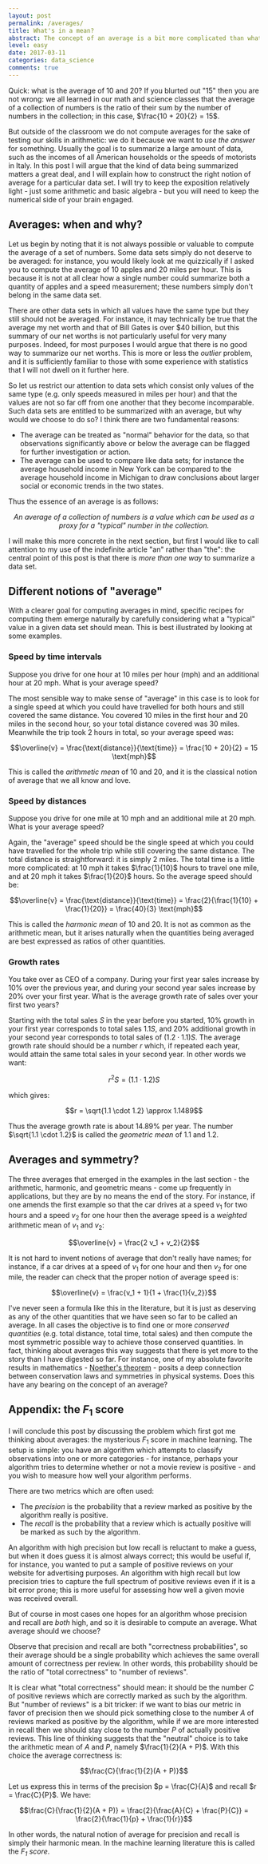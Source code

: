 ```yaml
---
layout: post
permalink: /averages/
title: What's in a mean?
abstract: The concept of an average is a bit more complicated than what we learn in school.
level: easy
date: 2017-03-11
categories: data_science
comments: true
---
```


Quick: what is the average of 10 and 20?  If you blurted out "15" then you are not wrong: we all learned in our math and science classes that the average of a collection of numbers is the ratio of their sum by the number of numbers in the collection; in this case, $\frac{10 + 20}{2} = 15$.

But outside of the classroom we do not compute averages for the sake of testing our skills in arithmetic: we do it because we want to *use the answer* for something.  Usually the goal is to summarize a large amount of data, such as the incomes of all American households or the speeds of motorists in Italy.  In this post I will argue that the kind of data being summarized matters a great deal, and I will explain how to construct the right notion of average for a particular data set.  I will try to keep the exposition relatively light - just some arithmetic and basic algebra - but you will need to keep the numerical side of your brain engaged.

## Averages: when and why?

Let us begin by noting that it is not always possible or valuable to compute the average of a set of numbers.  Some data sets simply do not deserve to be averaged: for instance, you would likely look at me quizzically if I asked you to compute the average of 10 apples and 20 miles per hour.  This is because it is not at all clear how a single number could summarize both a quantity of apples and a speed measurement; these numbers simply don't belong in the same data set.

There are other data sets in which all values have the same type but they still should not be averaged.  For instance, it may technically be true that the average my net worth and that of Bill Gates is over <span>$</span>40 billion, but this summary of our net worths is not particularly useful for very many purposes.  Indeed, for most purposes I would argue that there is no good way to summarize our net worths.  This is more or less the *outlier* problem, and it is sufficiently familiar to those with some experience with statistics that I will not dwell on it further here.

So let us restrict our attention to data sets which consist only values of the same type (e.g. only speeds measured in miles per hour) and that the values are not so far off from one another that they become incomparable.  Such data sets are entitled to be summarized with an average, but why would we choose to do so?  I think there are two fundamental reasons:

* The average can be treated as "normal" behavior for the data, so that observations significantly above or below the average can be flagged for further investigation or action.
* The average can be used to compare like data sets; for instance the average household income in New York can be compared to the average household income in Michigan to draw conclusions about larger social or economic trends in the two states.

Thus the essence of an average is as follows:

<center>
    <p>
        <em>An average of a collection of numbers is a value which can be used as a proxy for a "typical" number in the collection.</em>
    </p>
</center>

I will make this more concrete in the next section, but first I would like to call attention to my use of the indefinite article "an" rather than "the": the central point of this post is that there is *more than one way* to summarize a data set.

## Different notions of "average"

With a clearer goal for computing averages in mind, specific recipes for computing them emerge naturally by carefully considering what a "typical" value in a given data set should mean.  This is best illustrated by looking at some examples.

### Speed by time intervals

Suppose you drive for one hour at 10 miles per hour (mph) and an additional hour at 20 mph.  What is your average speed?

The most sensible way to make sense of "average" in this case is to look for a single speed at which you could have travelled for both hours and still covered the same distance.  You covered 10 miles in the first hour and 20 miles in the second hour, so your total distance covered was 30 miles.  Meanwhile the trip took 2 hours in total, so your average speed was:

$$\overline{v} = \frac{\text{distance}}{\text{time}} = \frac{10 + 20}{2} = 15 \text{mph}$$

This is called the *arithmetic mean* of $10$ and $20$, and it is the classical notion of average that we all know and love.

### Speed by distances

Suppose you drive for one mile at 10 mph and an additional mile at 20 mph.  What is your average speed?

Again, the "average" speed should be the single speed at which you could have travelled for the whole trip while still covering the same distance.  The total distance is straightforward: it is simply 2 miles.  The total time is a little more complicated: at 10 mph it takes $\frac{1}{10}$ hours to travel one mile, and at 20 mph it takes $\frac{1}{20}$ hours.  So the average speed should be:

$$\overline{v} = \frac{\text{distance}}{\text{time}} = \frac{2}{\frac{1}{10} + \frac{1}{20}} = \frac{40}{3} \text{mph}$$

This is called the *harmonic mean* of $10$ and $20$.  It is not as common as the arithmetic mean, but it arises naturally when the quantities being averaged are best expressed as ratios of other quantities.

### Growth rates

You take over as CEO of a company.  During your first year sales increase by 10% over the previous year, and during your second year sales increase by 20% over your first year.  What is the average growth rate of sales over your first two years?

Starting with the total sales $S$ in the year before you started, 10% growth in your first year corresponds to total sales $1.1 S$, and 20% additional growth in your second year corresponds to total sales of $(1.2 \cdot 1.1) S$.  The average growth rate should should be a number $r$ which, if repeated each year, would attain the same total sales in your second year.  In other words we want:

$$r^2 S = (1.1 \cdot 1.2) S$$

which gives:

$$r = \sqrt{1.1 \cdot 1.2} \approx 1.1489$$

Thus the average growth rate is about 14.89% per year.  The number $\sqrt{1.1 \cdot 1.2}$ is called the *geometric mean* of 1.1 and 1.2.

## Averages and symmetry?

The three averages that emerged in the examples in the last section - the arithmetic, harmonic, and geometric means - come up frequently in applications, but they are by no means the end of the story.  For instance, if one amends the first example so that the car drives at a speed $v_1$ for two hours and a speed $v_2$ for one hour then the average speed is a *weighted* arithmetic mean of $v_1$ and $v_2$:

$$\overline{v} = \frac{2 v_1 + v_2}{2}$$

It is not hard to invent notions of average that don't really have names; for instance, if a car drives at a speed of $v_1$ for one hour and then $v_2$ for one mile, the reader can check that the proper notion of average speed is:

$$\overline{v} = \frac{v_1 + 1}{1 + \frac{1}{v_2}}$$

I've never seen a formula like this in the literature, but it is just as deserving as any of the other quantities that we have seen so far to be called an average.  In all cases the objective is to find one or more *conserved quantities* (e.g. total distance, total time, total sales) and then compute the most symmetric possible way to achieve those conserved quantities.  In fact, thinking about averages this way suggests that there is yet more to the story than I have digested so far.  For instance, one of my absolute favorite results in mathematics - [Noether's theorem][1] - posits a deep connection between conservation laws and symmetries in physical systems.  Does this have any bearing on the concept of an average?

## Appendix: the $F_1$ score

I will conclude this post by discussing the problem which first got me thinking about averages: the mysterious $F_1$ score in machine learning.  The setup is simple: you have an algorithm which attempts to classify observations into one or more categories - for instance, perhaps your algorithm tries to determine whether or not a movie review is positive - and you wish to measure how well your algorithm performs.  

There are two metrics which are often used:

* The *precision* is the probability that a review marked as positive by the algorithm really is positive.
* The *recall* is the probability that a review which is actually positive will be marked as such by the algorithm.

An algorithm with high precision but low recall is reluctant to make a guess, but when it does guess it is almost always correct; this would be useful if, for instance, you wanted to put a sample of positive reviews on your website for advertising purposes.  An algorithm with high recall but low precision tries to capture the full spectrum of positive reviews even if it is a bit error prone; this is more useful for assessing how well a given movie was received overall.

But of course in most cases one hopes for an algorithm whose precision and recall are *both* high, and so it is desirable to compute an average.  What average should we choose?

Observe that precision and recall are both "correctness probabilities", so their average should be a single probability which achieves the same overall amount of correctness per review.  In other words, this probability should be the ratio of "total correctness" to "number of reviews".

It is clear what "total correctness" should mean: it should be the number $C$ of positive reviews which are correctly marked as such by the algorithm.  But "number of reviews" is a bit tricker: if we want to bias our metric in favor of precision then we should pick something close to the number $A$ of reviews marked as positive by the algorithm, while if we are more interested in recall then we should stay close to the number $P$ of actually positive reviews.  This line of thinking suggests that the "neutral" choice is to take the arithmetic mean of $A$ and $P$, namely $\frac{1}{2}(A + P)$.  With this choice the average correctness is:

$$\frac{C}{\frac{1}{2}(A + P)}$$

Let us express this in terms of the precision $p = \frac{C}{A}$ and recall $r = \frac{C}{P}$.  We have:

$$\frac{C}{\frac{1}{2}(A + P)} = \frac{2}{\frac{A}{C} + \frac{P}{C}} = \frac{2}{\frac{1}{p} + \frac{1}{r}}$$

In other words, the natural notion of average for precision and recall is simply their harmonic mean.  In the machine learning literature this is called the *$F_1$ score*.



[1]: https://en.wikipedia.org/wiki/Noether's_theorem "Noether's Theorem"
